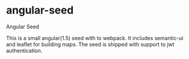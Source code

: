 # angular-seed
Angular Seed

This is a small angular(1.5) seed with to webpack. It includes semantic-ui and leaflet for building maps. The seed is shipped with support to jwt authentication.
